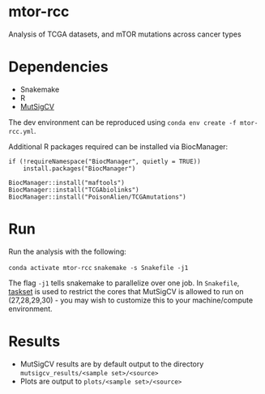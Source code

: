 
# mtor-rcc

Analysis of TCGA datasets, and mTOR mutations across cancer types

# Dependencies

* Snakemake
* R
* [MutSigCV](https://software.broadinstitute.org/cancer/cga/mutsig)

The dev environment can be reproduced using `conda env create -f mtor-rcc.yml`. 

Additional R packages required can be installed via BiocManager:

```{r}
if (!requireNamespace("BiocManager", quietly = TRUE))
    install.packages("BiocManager")

BiocManager::install("maftools")
BiocManager::install("TCGAbiolinks")
BiocManager::install("PoisonAlien/TCGAmutations")
```

# Run 

Run the analysis with the following:

`conda activate mtor-rcc`
`snakemake -s Snakefile -j1`

The flag `-j1` tells snakemake to parallelize over one job. In `Snakefile`, [taskset](https://man7.org/linux/man-pages/man1/taskset.1.html) is used to restrict the cores that MutSigCV is allowed to run on (27,28,29,30) - you may wish to customize this to your machine/compute environment.

# Results

* MutSigCV results are by default output to the directory `mutsigcv_results/<sample set>/<source>` 
* Plots are output to `plots/<sample set>/<source>`

